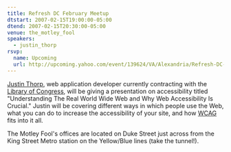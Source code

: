 ```yaml
---
title: Refresh DC February Meetup
dtstart: 2007-02-15T19:00:00-05:00
dtend: 2007-02-15T20:30:00-05:00
venue: the_motley_fool
speakers:
  - justin_thorp
rsvp:
  name: Upcoming
  url: http://upcoming.yahoo.com/event/139624/VA/Alexandria/Refresh-DC-February-meetup/The-Motley-Fool/
---
```


[Justin Thorp](http://www.undercovergeek.net/), web application developer currently contracting with the [Library of Congress](http://www.loc.gov/), will be giving a presentation on accessibility titled "Understanding The Real World Wide Web and Why Web Accessibility Is Crucial." Justin will be covering different ways in which people use the Web, what you can do to increase the accessibility of your site, and how [WCAG](http://www.w3.org/TR/WAI-WEBCONTENT/) fits into it all.

The Motley Fool's offices are located on Duke Street just across from the King Street Metro station on the Yellow/Blue lines (take the tunnel!).